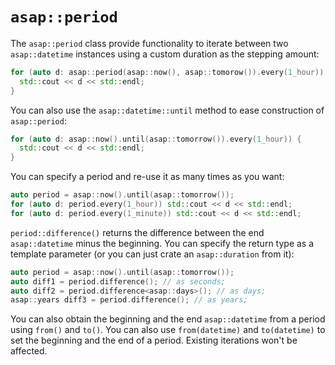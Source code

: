 # `asap::period`

The `asap::period` class provide functionality to iterate between two `asap::datetime` instances using a custom duration
as the stepping amount:

```cpp
for (auto d: asap::period(asap::now(), asap::tomorow()).every(1_hour)) {
  std::cout << d << std::endl;
}
```

You can also use the `asap::datetime::until` method to ease construction of `asap::period`:

```cpp
for (auto d: asap::now().until(asap::tomorrow()).every(1_hour)) {
  std::cout << d << std::endl;
}
```

You can specify a period and re-use it as many times as you want:

```cpp
auto period = asap::now().until(asap::tomorrow());
for (auto d: period.every(1_hour)) std::cout << d << std::endl;
for (auto d: period.every(1_minute)) std::cout << d << std::endl;
```

`period::difference()` returns the difference between the end `asap::datetime` minus the beginning. You can specify
the return type as a template parameter (or you can just crate an `asap::duration` from it):

```cpp
auto period = asap::now().until(asap::tomorrow());
auto diff1 = period.difference(); // as seconds;
auto diff2 = period.difference<asap::days>(); // as days;
asap::years diff3 = period.difference(); // as years;
```

You can also obtain the beginning and the end `asap::datetime` from a period using `from()` and `to()`. You can also use
`from(datetime)` and `to(datetime)` to set the beginning and the end of a period. Existing iterations won't be affected.
